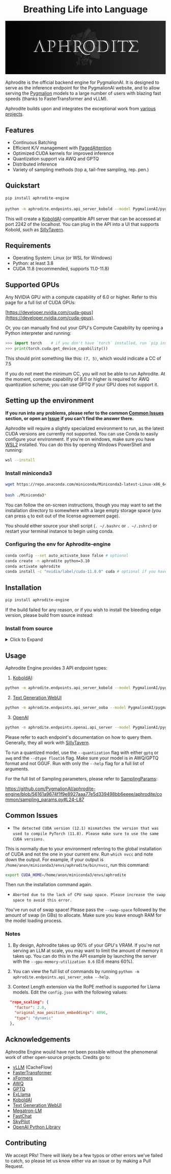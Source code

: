 <h1 align="center">
Breathing Life into Language
</h1>


![aphrodite](./assets/aphrodite.png)

Aphrodite is the official backend engine for PygmalionAI. It is designed to serve as the inference endpoint for the PygmalionAI website, and to allow serving the [Pygmalion](https://huggingface.co/PygmalionAI) models to a large number of users with blazing fast speeds (thanks to FasterTransformer and vLLM). 

Aphrodite builds upon and integrates the exceptional work from [various projects](#acknowledgements).


## Features

- Continuous Batching
- Efficient K/V management with [PagedAttention](./aphrodite/modeling/layers/attention.py)
- Optimized CUDA kernels for improved inference
- Quantization support via AWQ and GPTQ
- Distributed inference
- Variety of sampling methods (top a, tail-free sampling, rep. pen.)


## Quickstart

```sh
pip install aphrodite-engine

python -m aphrodite.endpoints.api_server_kobold --model PygmalionAI/pygmalion-2-7b
```

This will create a [KoboldAI](https://github.com/henk717/KoboldAI)-compatible API server that can be accessed at port 2242 of the localhost. You can plug in the API into a UI that supports Kobold, such as [SillyTavern](https://github.com/SillyTavern/SillyTavern).

## Requirements

- Operating System: Linux (or WSL for Windows)
- Python: at least 3.8
- CUDA 11.8 (recommended, supports 11.0-11.8)

## Supported GPUs

Any NVIDIA GPU with a compute capability of 6.0 or higher. Refer to this page for a full list of CUDA GPUs:

[https://developer.nvidia.com/cuda-gpus](https://developer.nvidia.com/cuda-gpus).


Or, you can manually find out your GPU's Compute Capability by opening a Python interpreter and running:
```py
>>> import torch    # if you don't have `torch` installed, run `pip install torch` first
>>> print(torch.cuda.get_device_capability())
```
This should print something like this: `(7, 5)`, which would indicate a CC of 7.5

If you do not meet the minimum CC, you will not be able to run Aphrodite. At the moment, compute capability of 8.0 or higher is required for AWQ quantization scheme; you can use GPTQ if your GPU does not support it.

## Setting up the environment
**If you run into any problems, please refer to the common [Common Issues](#common-issues) section, or open an [Issue](https://github.com/PygmalionAI/aphrodite-engine/issues) if you can't find the answer there.**

Aphrodite will require a slightly specialized environment to run, as the latest CUDA versions are currently not supported. You can use Conda to easily configure your environment. If you're on windows, make sure you have [WSL2](https://learn.microsoft.com/en-us/windows/wsl/install) installed. You can do this by opening Windows PowerShell and running:
```sh
wsl --install
```

### Install miniconda3

```sh
wget https://repo.anaconda.com/miniconda/Miniconda3-latest-Linux-x86_64.sh

bash ./Miniconda3*
```
You can follow the on-screen instructions, though you may want to set the installation directory to somewhere with a large empty storage space (you can press `q` to exit out of the license agreement page).

You should either source your shell script (`. ~/.bashrc` or `. ~/.zshrc`) or restart your terminal instance to begin using conda.

### Configuring the env for Aphrodite-engine
```sh
conda config --set auto_activate_base false # optional
conda create -n aphrodite python=3.10
conda activate aphrodite
conda install -c "nvidia/label/cuda-11.8.0" cuda # optional if you have CUDA 11.0-11.8 installed. Confirm with `nvcc --version`
```

## Installation

```sh
pip install aphrodite-engine
```

If the build failed for any reason, or if you wish to install the bleeding edge version, please build from source instead:

### Install from source
  <details>

  <summary>Click to Expand</summary>

  ```bash
  git clone https://github.com/PygmalionAI/aphrodite-engine && cd aphrodite-engine
  pip install -e .  # this will take a while
  ```
  </details>

## Usage

Aphrodite Engine provides 3 API endpoint types:

1. [KoboldAI](https://github.com/henk717/KoboldAI):
  ```sh
  python -m aphrodite.endpoints.api_server_kobold --model PygmalionAI/pygmalion-2-7b
  ```
2. [Text Generation WebUI](https://github.com/oobabooga/text-generation-webui)
  ```sh
  python -m aphrodite.endpoints.api_server_ooba --model PygmalionAI/pygmalion-2-7b
  ```
3. [OpenAI](https://openai.com)
  ```sh
  python -m aphrodite.endpoints.openai.api_server --model PygmalionAI/pygmalion-2-7b
  ```

Please refer to each endpoint's documentation on how to query them. Generally, they all work with [SillyTavern](https://github.com/SillyTavern/SillyTavern).

To run a quantized model, use the `--quantization` flag with either `gptq` or `awq` and the `--dtype float16` flag. Make sure your model is in AWQ/GPTQ format and not GGUF. Run with only the `--help` flag for a full list of arguments.


For the full list of Sampling parameters, please refer to [SamplingParams](https://github.com/PygmalionAI/aphrodite-engine/blob/main/aphrodite/common/sampling_params.py):

https://github.com/PygmalionAI/aphrodite-engine/blob/56161a9674f1f9e8927aaa77e5d339498bb6eeee/aphrodite/common/sampling_params.py#L24-L87


## Common Issues
- `The detected CUDA version (12.1) mismatches the version that was used to compile
      PyTorch (11.8). Please make sure to use the same CUDA versions.`

This is normally due to your environment referring to the global installation of CUDA and not the one in your current env. Run `which nvcc` and note down the output. For example, if your output is `/home/anon/miniconda3/envs/aphrodite/bin/nvcc`, run this command:
```sh
export CUDA_HOME=/home/anon/miniconda3/envs/aphrodite
```

Then run the installation command again.


- `Aborted due to the lack of CPU swap space. Please increase the swap space to avoid this error.`

You've run out of swap space! Please pass the `--swap-space` followed by the amount of swap (in GBs) to allocate. Make sure you leave enough RAM for the model loading process.
### Notes

1. By design, Aphrodite takes up 90% of your GPU's VRAM. If you're not serving an LLM at scale, you may want to limit the amount of memory it takes up. You can do this in the API example by launching the server with the `--gpu-memory-utilization 0.6` (0.6 means 60%).

2. You can view the full list of commands by running `python -m aphrodite.endpoints.api_server_ooba --help`.

3. Context Length extension via the RoPE method is supported for Llama models. Edit the `config.json` with the following values:
```json
  "rope_scaling": {
    "factor": 2.0,
    "original_max_position_embeddings": 4096,
    "type": "dynamic"
  },
```

## Acknowledgements
Aphrodite Engine would have not been possible without the phenomenal work of other open-source projects. Credits go to:
- [vLLM](https://github.com/vllm-project/vllm) (CacheFlow)
- [FasterTransformer](https://github.com/NVIDIA/FasterTransformer)
- [xFormers](https://github.com/facebookresearch/xformers)
- [AWQ](https://github.com/mit-han-lab/llm-awq/)
- [GPTQ](https://github.com/IST-DASLab/gptq)
- [ExLlama](https://github.com/turboderp/exllama)
- [KoboldAI](https://github.com/henk717/KoboldAI)
- [Text Generation WebUI](https://github.com/oobabooga/text-generation-webui)
- [Megatron-LM](https://github.com/NVIDIA/Megatron-LM)
- [FastChat](https://github.com/lm-sys/FastChat)
- [SkyPilot](https://github.com/skypilot-org/skypilot)
- [OpenAI Python Library](https://github.com/openai/openai-python)

## Contributing
We accept PRs! There will likely be a few typos or other errors we've failed to catch, so please let us know either via an issue or by making a Pull Request.
